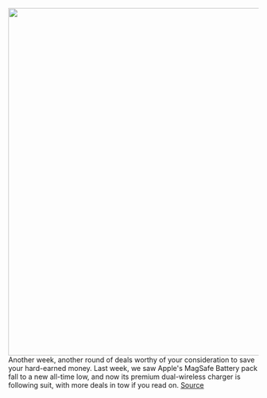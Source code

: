 <img src='https://cdn.vox-cdn.com/thumbor/sPF4VPrU_fkoWTQQhV1JfIvZIzw=/0x0:2040x1360/1200x800/filters:focal(857x517:1183x843)/cdn.vox-cdn.com/uploads/chorus_image/image/70235584/dbohn_201109_4283_0009.0.0.jpg' width='700px' /><br/>
Another week, another round of deals worthy of your consideration to save your hard-earned money. Last week, we saw Apple's MagSafe Battery pack fall to a new all-time low, and now its premium dual-wireless charger is following suit, with more deals in tow if you read on.
<a href='https://www.theverge.com/good-deals/2021/12/6/22820139/apple-magsafe-duo-charger-fitbit-charge-ipad-pro-m1-bose-sport-open-earbuds-xbox-live-deal-sale'> Source <a/>